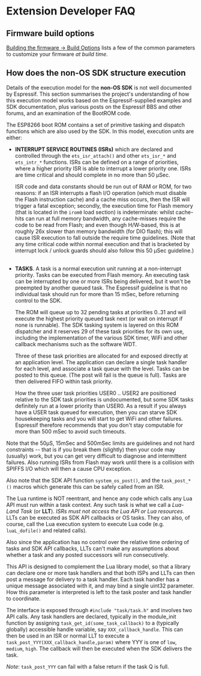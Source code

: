 # Extension Developer FAQ

## Firmware build options
[Building the firmware → Build Options](build.md#build-options) lists a few of the common parameters to customize your firmware *at build time*.

## How does the non-OS SDK structure execution

Details of the execution model for the **non-OS SDK** is not well documented by
Espressif. This section summarises the project's understanding of how this execution
model works based on the Espressif-supplied examples and SDK documentation, plus
various posts on the Espressif BBS and other forums, and an examination of the
BootROM code.

The ESP8266 boot ROM contains a set of primitive tasking and dispatch functions
which are also used by the SDK. In this model, execution units are either:

-   **INTERRUPT SERVICE ROUTINES (ISRs)** which are declared and controlled
    through the `ets_isr_attach()` and other `ets_isr_*` and `ets_intr_*`
    functions. ISRs can be defined on a range of priorities, where a higher
    priority ISR is able to interrupt a lower priority one. ISRs are time
    critical and should complete in no more than 50 µSec.

    ISR code and data constants should be run out of RAM or ROM, for two reasons:
    if an ISR interrupts a flash I/O operation (which must disable the Flash
    instruction cache) and a cache miss occurs, then the ISR will trigger a
    fatal exception; secondly, the
    execution time for Flash memory (that is located in the `irom0` load section)
    is indeterminate: whilst cache-hits can run at full memory bandwidth, any
    cache-misses require the code to be read from Flash; and even though
    H/W-based, this is at roughly 26x slower than memory bandwidth (for DIO
    flash); this will cause ISR execution to fall outside the require time
    guidelines. (Note that any time critical code within normal execution and that
    is bracketed by interrupt lock / unlock guards should also follow this 50
    µSec guideline.)<br/><br/>

-   **TASKS**. A task is a normal execution unit running at a non-interrupt priority.
    Tasks can be executed from Flash memory. An executing task can be interrupted
    by one or more ISRs being delivered, but it won't be preempted by another
    queued task. The Espressif guideline is that no individual task should run for
    more than 15 mSec, before returning control to the SDK.

    The ROM will queue up to 32 pending tasks at priorities 0..31 and will
    execute the highest priority queued task next (or wait on interrupt if none
    is runnable). The SDK tasking system is layered on this ROM dispatcher and
    it reserves 29 of these task priorities for its own use, including the
    implementation of the various SDK timer, WiFi and other callback mechanisms
    such as the software WDT.

    Three of these task priorities are allocated for and exposed directly at an
    application level. The application can declare a single task handler for each
    level, and associate a task queue with the level. Tasks can be posted to this
    queue. (The post will fail is the queue is full). Tasks are then delivered
    FIFO within task priority.

    How the three user task priorities USER0 .. USER2 are positioned relative to
    the SDK task priorities is undocumented, but some SDK tasks definitely run at
    a lower priority than USER0. As a result if you always have a USER task queued
    for execution, then you can starve SDK housekeeping tasks and you will start
    to get WiFi and other failures. Espressif therefore recommends that you don't
    stay computable for more than 500 mSec to avoid such timeouts.

Note that the 50µS, 15mSec and 500mSec limits are guidelines
and not hard constraints -- that is if you break them (slightly) then your code
may (usually) work, but you can get very difficult to diagnose and intermittent
failures. Also running ISRs from Flash may work until there is a collision with
SPIFFS I/O which will then a cause CPU exception.

Also note that the SDK API function `system_os_post()`, and the `task_post_*()`
macros which generate this can be safely called from an ISR.

The Lua runtime is NOT reentrant, and hence any code which calls any Lua API
must run within a task context. Any such task is what we call a _Lua-Land Task_
(or **LLT**). _ISRs must not access the Lua API or Lua resources._ LLTs can be
executed as SDK API callbacks or OS tasks. They can also, of course, call the
Lua execution system to execute Lua code (e.g. `luaL_dofile()` and related
calls).

Also since the application has no control over the relative time ordering of
tasks and SDK API callbacks, LLTs can't make any assumptions about whether a
task and any posted successors will run consecutively.

This API is designed to complement the Lua library model, so that a library can
declare one or more task handlers and that both ISPs and LLTs can then post a
message for delivery to a task handler. Each task handler has a unique message
associated with it, and may bind a single uint32 parameter. How this parameter
is interpreted is left to the task poster and task handler to coordinate.

The interface is exposed through `#include "task/task.h"` and involves two API
calls. Any task handlers are declared, typically in the module_init function by
assigning `task_get_id(some_task_callback)` to a (typically globally) accessible
handle variable, say `XXX_callback_handle`. This can then be used in an ISR or
normal LLT to execute a `task_post_YYY(XXX_callback_handle,param)` where YYY is
one of `low`, `medium`, `high`. The callback will then be executed when the SDK
delivers the task.

_Note_: `task_post_YYY` can fail with a false return if the task Q is full.

